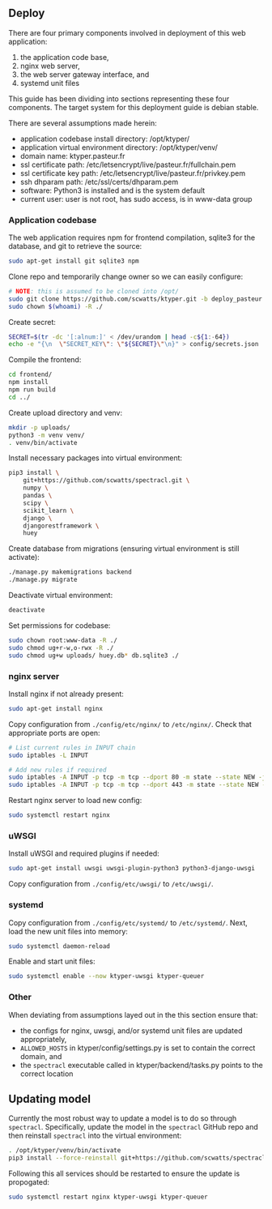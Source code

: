 ## Deploy
There are four primary components involved in deployment of this web application:
1. the application code base,
2. nginx web server,
3. the web server gateway interface, and
4. systemd unit files

This guide has been dividing into sections representing these four components. The target system for this deployment guide is debian stable.

There are several assumptions made herein:
- application codebase install directory: /opt/ktyper/
- application virtual environment directory: /opt/ktyper/venv/
- domain name: ktyper.pasteur.fr
- ssl certificate path: /etc/letsencrypt/live/pasteur.fr/fullchain.pem
- ssl certificate key path: /etc/letsencrypt/live/pasteur.fr/privkey.pem
- ssh dhparam path: /etc/ssl/certs/dhparam.pem
- software: Python3 is installed and is the system default
- current user: user is not root, has sudo access, is in www-data group


### Application codebase
The web application requires npm for frontend compilation, sqlite3 for the database, and git to retrieve the source:
```bash
sudo apt-get install git sqlite3 npm
```

Clone repo and temporarily change owner so we can easily configure:
```bash
# NOTE: this is assumed to be cloned into /opt/
sudo git clone https://github.com/scwatts/ktyper.git -b deploy_pasteur && cd ktyper/
sudo chown $(whoami) -R ./
```

Create secret:
```bash
SECRET=$(tr -dc '[:alnum:]' < /dev/urandom | head -c${1:-64})
echo -e "{\n  \"SECRET_KEY\": \"${SECRET}\"\n}" > config/secrets.json
```

Compile the frontend:
```bash
cd frontend/
npm install
npm run build
cd ../
```

Create upload directory and venv:
```bash
mkdir -p uploads/
python3 -m venv venv/
. venv/bin/activate
```

Install necessary packages into virtual environment:
```bash
pip3 install \
    git+https://github.com/scwatts/spectracl.git \
    numpy \
    pandas \
    scipy \
    scikit_learn \
    django \
    djangorestframework \
    huey
```

Create database from migrations (ensuring virtual environment is still activate):
```bash
./manage.py makemigrations backend
./manage.py migrate
```

Deactivate virtual environment:
```bash
deactivate
```

Set permissions for codebase:
```bash
sudo chown root:www-data -R ./
sudo chmod ug+r-w,o-rwx -R ./
sudo chmod ug+w uploads/ huey.db* db.sqlite3 ./
```


### nginx server
Install nginx if not already present:
```bash
sudo apt-get install nginx
```

Copy configuration from `./config/etc/nginx/` to `/etc/nginx/`. Check that appropriate ports are open:
```bash
# List current rules in INPUT chain
sudo iptables -L INPUT

# Add new rules if required
sudo iptables -A INPUT -p tcp -m tcp --dport 80 -m state --state NEW -j ACCEPT
sudo iptables -A INPUT -p tcp -m tcp --dport 443 -m state --state NEW -j ACCEPT
```

Restart nginx server to load new config:
```bash
sudo systemctl restart nginx
```


### uWSGI
Install uWSGI and required plugins if needed:
```bash
sudo apt-get install uwsgi uwsgi-plugin-python3 python3-django-uwsgi
```

Copy configuration from `./config/etc/uwsgi/` to `/etc/uwsgi/`.


### systemd
Copy configuration from `./config/etc/systemd/` to `/etc/systemd/`. Next, load the new unit files into memory:
```bash
sudo systemctl daemon-reload
```

Enable and start unit files:
```bash
sudo systemctl enable --now ktyper-uwsgi ktyper-queuer
```

### Other
When deviating from assumptions layed out in the this section ensure that:
* the configs for nginx, uwsgi, and/or systemd unit files are updated appropriately,
* `ALLOWED_HOSTS` in ktyper/config/settings.py is set to contain the correct domain, and
* the `spectracl` executable called in ktyper/backend/tasks.py points to the correct location


## Updating model
Currently the most robust way to update a model is to do so through `spectracl`. Specifically, update the model
in the `spectracl` GitHub repo and then reinstall `spectracl` into the virtual environment:

```bash
. /opt/ktyper/venv/bin/activate
pip3 install --force-reinstall git+https://github.com/scwatts/spectracl.git
```

Following this all services should be restarted to ensure the update is propogated:
```bash
sudo systemctl restart nginx ktyper-uwsgi ktyper-queuer
```
